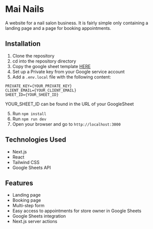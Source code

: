 # Mai Nails

A website for a nail salon business. It is fairly simple only containing a landing page and a page for booking appointments.

## Installation

1. Clone the repository
2. cd into the repository directory
3. Copy the google sheet template [HERE](https://docs.google.com/spreadsheets/d/1dYXSfW0Ctu4fEYY96E5C8JQF8UEP8zl0H4jfOmqFP6c/edit?usp=sharing)
4. Set up a Private key from your Google service account
5. Add a `.env.local` file with the following content:

```
PRIVATE_KEY={YOUR_PRIVATE_KEY}
CLIENT_EMAIL={YOUR_CLIENT_EMAIL}
SHEET_ID={YOUR_SHEET_ID}
```

  YOUR_SHEET_ID can be found in the URL of your GoogleSheet

5. Run `npm install`
6. Run `npm run dev`
7. Open your browser and go to `http://localhost:3000`

## Technologies Used

- Next.js
- React
- Tailwind CSS
- Google Sheets API

## Features

- Landing page
- Booking page
- Multi-step form
- Easy access to appointments for store owner in Google Sheets
- Google Sheets integration
- Next.js server actions
